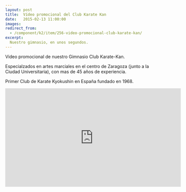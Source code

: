 ```yaml
---
layout: post
title:  Vídeo promocional del Club Karate Kan
date:   2015-02-13 11:00:00
images:
redirect_from:
  - /component/k2/item/256-video-promocional-club-karate-kan/
excerpt:
  Nuestro gimnasio, en unos segundos.
---
```

Video promocional de nuestro Gimnasio Club Karate-Kan.

Especialzados en artes marciales en el centro de Zaragoza (junto a la Ciudad Universitaria), con mas de 45 años de experiencia.

Primer Club de Karate Kyokushin en España fundado en 1968.

<div class="video-container">
  <iframe width="560" height="315" src="https://www.youtube.com/embed/bSsxPDQWb0I?rel=0" frameborder="0" allowfullscreen></iframe>
</div>
